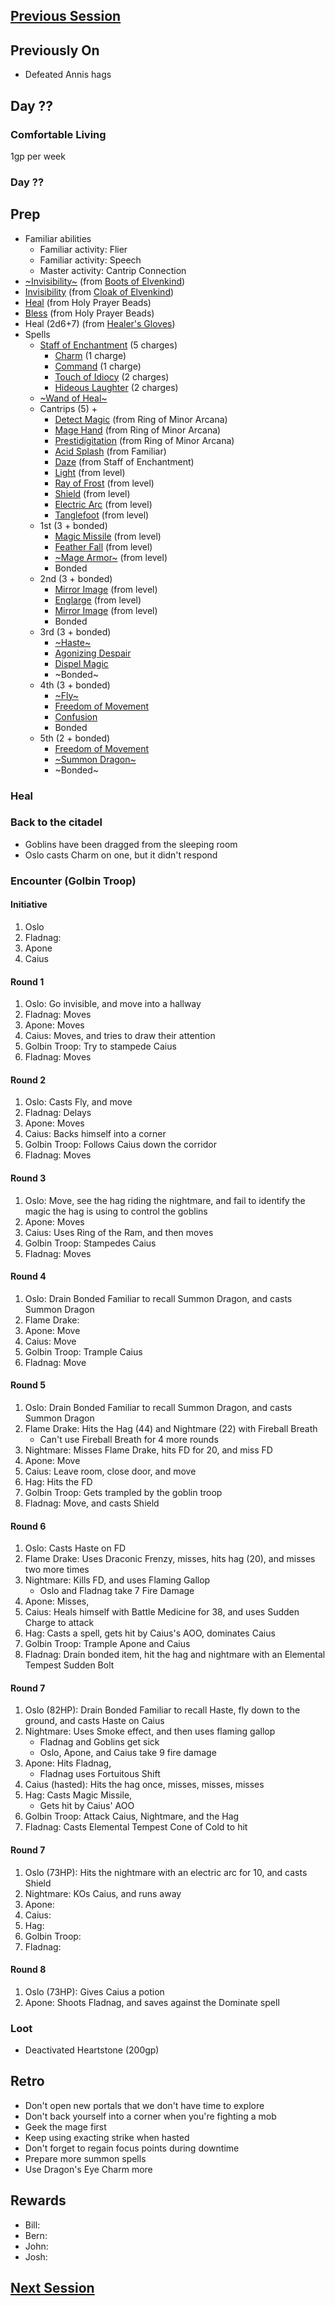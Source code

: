 ## [Previous Session](./2021-08-04.md)

## Previously On

- Defeated Annis hags

## Day ??

### Comfortable Living

1gp per week

### Day ??

## Prep

- Familiar abilities
  - Familiar activity: Flier
  - Familiar activity: Speech
  - Master activity: Cantrip Connection
- [~Invisibility~](https://pf2.d20pfsrd.com/spell/invisibility/) (from [Boots of Elvenkind](https://2e.aonprd.com/Equipment.aspx?ID=413))
- [Invisibility](https://pf2.d20pfsrd.com/spell/invisibility/) (from [Cloak of Elvenkind](https://2e.aonprd.com/Equipment.aspx?ID=424))
- [Heal](https://2e.aonprd.com/Equipment.aspx?ID=256) (from Holy Prayer Beads)
- [Bless](https://2e.aonprd.com/Spells.aspx?ID=25) (from Holy Prayer Beads)
- Heal (2d6+7) (from [Healer's Gloves](https://2e.aonprd.com/Equipment.aspx?ID=444))
- Spells
  - [Staff of Enchantment](https://pf2.easytool.es/index.php?id=2788) (5 charges)
    - [Charm](https://pf2.d20pfsrd.com/spell/charm/) (1 charge)
    - [Command](https://pf2.d20pfsrd.com/spell/command/) (1 charge)
    - [Touch of Idiocy](https://pf2.d20pfsrd.com/spell/touch-of-idiocy/) (2 charges)
    - [Hideous Laughter](https://pf2.d20pfsrd.com/spell/hideous-laughter/) (2 charges)
  - [~Wand of Heal~](https://pf2.easytool.es/index.php?id=2803)
  - Cantrips (5) + 
    - [Detect Magic](https://pf2.d20pfsrd.com/spell/detect-magic/) (from Ring of Minor Arcana)
    - [Mage Hand](https://pf2.d20pfsrd.com/spell/mage-hand/) (from Ring of Minor Arcana)
    - [Prestidigitation](https://pf2.d20pfsrd.com/spell/prestidigitation/) (from Ring of Minor Arcana)
    - [Acid Splash](https://pf2.d20pfsrd.com/spell/acid-splash/) (from Familiar)
    - [Daze](https://pf2.d20pfsrd.com/spell/daze/) (from Staff of Enchantment)
    - [Light](https://pf2.d20pfsrd.com/spell/light/) (from level)
    - [Ray of Frost](https://pf2.d20pfsrd.com/spell/ray-of-frost/) (from level)
    - [Shield](https://pf2.d20pfsrd.com/spell/shield/) (from level)
    - [Electric Arc](https://pf2.d20pfsrd.com/spell/electric-arc/) (from level)
    - [Tanglefoot](https://pf2.d20pfsrd.com/spell/tanglefoot/) (from level)
  - 1st (3 + bonded)
    - [Magic Missile](https://pf2.d20pfsrd.com/spell/magic-missile/) (from level)
    - [Feather Fall](https://pf2.d20pfsrd.com/spell/feather-fall/) (from level)
    - [~Mage Armor~](https://pf2.d20pfsrd.com/spell/mage-armor/) (from level)
    - Bonded
  - 2nd (3 + bonded)
    - [Mirror Image](https://pf2.d20pfsrd.com/spell/mirror-image/) (from level)
    - [Englarge](https://pf2.d20pfsrd.com/spell/enlarge/) (from level)
    - [Mirror Image](https://pf2.d20pfsrd.com/spell/mirror-image/) (from level)
    - Bonded
  - 3rd (3 + bonded)
    - [~Haste~](https://pf2.d20pfsrd.com/spell/haste)
    - [Agonizing Despair](https://pf2.d20pfsrd.com/spell/agonizing-despair) 
    - [Dispel Magic](https://pf2.d20pfsrd.com/spell/dispel-magic/)
    - ~Bonded~
  - 4th (3 + bonded)
    - [~Fly~](https://pf2.d20pfsrd.com/spell/fly/)
    - [Freedom of Movement](https://pf2.d20pfsrd.com/spell/freedom-of-movement/)
    - [Confusion](https://pf2.d20pfsrd.com/spell/confusion/)
    - Bonded
  - 5th (2 + bonded)
    - [Freedom of Movement](https://pf2.d20pfsrd.com/spell/freedom-of-movement/)
    - [~Summon Dragon~](https://2e.aonprd.com/Spells.aspx?ID=319)
    - ~Bonded~

### Heal

### Back to the citadel

- Goblins have been dragged from the sleeping room
- Oslo casts Charm on one, but it didn't respond

### Encounter (Golbin Troop)

#### Initiative 

1. Oslo
1. Fladnag: 
1. Apone
1. Caius

#### Round 1

1. Oslo: Go invisible, and move into a hallway
1. Fladnag: Moves
1. Apone: Moves
1. Caius: Moves, and tries to draw their attention
1. Golbin Troop: Try to stampede Caius
1. Fladnag: Moves

#### Round 2

1. Oslo: Casts Fly, and move
1. Fladnag: Delays
1. Apone: Moves
1. Caius: Backs himself into a corner
1. Golbin Troop: Follows Caius down the corridor
1. Fladnag: Moves

#### Round 3

1. Oslo: Move, see the hag riding the nightmare, and fail to identify the magic the hag is using to control the goblins
1. Apone: Moves
1. Caius: Uses Ring of the Ram, and then moves
1. Golbin Troop: Stampedes Caius
1. Fladnag: Moves

#### Round 4

1. Oslo: Drain Bonded Familiar to recall Summon Dragon, and casts Summon Dragon
1. Flame Drake: 
1. Apone: Move
1. Caius: Move
1. Golbin Troop: Trample Caius
1. Fladnag: Move

#### Round 5

1. Oslo: Drain Bonded Familiar to recall Summon Dragon, and casts Summon Dragon
1. Flame Drake: Hits the Hag (44) and Nightmare (22) with Fireball Breath 
   - Can't use Fireball Breath for 4 more rounds
1. Nightmare: Misses Flame Drake, hits FD for 20, and miss FD
1. Apone: Move
1. Caius: Leave room, close door, and move
1. Hag: Hits the FD
1. Golbin Troop: Gets trampled by the goblin troop
1. Fladnag: Move, and casts Shield

#### Round 6

1. Oslo: Casts Haste on FD
1. Flame Drake: Uses Draconic Frenzy, misses, hits hag (20), and misses two more times
1. Nightmare: Kills FD, and uses Flaming Gallop
   - Oslo and Fladnag take 7 Fire Damage
1. Apone: Misses, 
1. Caius: Heals himself with Battle Medicine for 38, and uses Sudden Charge to attack 
1. Hag: Casts a spell, gets hit by Caius's AOO, dominates Caius
1. Golbin Troop: Trample Apone and Caius
1. Fladnag: Drain bonded item, hit the hag and nightmare with an Elemental Tempest Sudden Bolt

#### Round 7

1. Oslo (82HP): Drain Bonded Familiar to recall Haste, fly down to the ground, and casts Haste on Caius
1. Nightmare: Uses Smoke effect, and then uses flaming gallop
   - Fladnag and Goblins get sick
   - Oslo, Apone, and Caius take 9 fire damage
1. Apone: Hits Fladnag, 
   - Fladnag uses Fortuitous Shift
1. Caius (hasted): Hits the hag once, misses, misses, misses
1. Hag: Casts Magic Missile, 
   - Gets hit by Caius' AOO
1. Golbin Troop: Attack Caius, Nightmare, and the Hag
1. Fladnag: Casts Elemental Tempest Cone of Cold to hit 

#### Round 7

1. Oslo (73HP): Hits the nightmare with an electric arc for 10, and casts Shield
1. Nightmare: KOs Caius, and runs away
1. Apone: 
1. Caius: 
1. Hag: 
1. Golbin Troop:
1. Fladnag: 

#### Round 8

1. Oslo (73HP): Gives Caius a potion
1. Apone: Shoots Fladnag, and saves against the Dominate spell

### Loot

- Deactivated Heartstone (200gp)

## Retro

- Don't open new portals that we don't have time to explore
- Don't back yourself into a corner when you're fighting a mob
- Geek the mage first
- Keep using exacting strike when hasted
- Don't forget to regain focus points during downtime
- Prepare more summon spells
- Use Dragon's Eye Charm more

## Rewards

- Bill: 
- Bern: 
- John: 
- Josh: 

## [Next Session](./2021-08-18.md)

